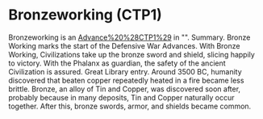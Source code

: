 # Bronzeworking (CTP1)

Bronzeworking is an [Advance%20%28CTP1%29](advance) in "".
Summary.
Bronze Working marks the start of the Defensive War Advances. With Bronze Working, Civilizations take up the bronze sword and shield, slicing happily to victory. With the Phalanx as guardian, the safety of the ancient Civilization is assured.
Great Library entry.
Around 3500 BC, humanity discovered that beaten copper repeatedly heated in a fire became less brittle. Bronze, an alloy of Tin and Copper, was discovered soon after, probably because in many deposits, Tin and Copper naturally occur together. After this, bronze swords, armor, and shields became common.